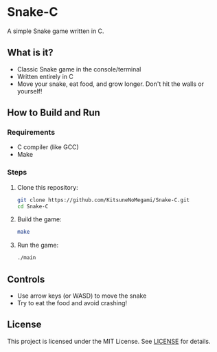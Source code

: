 # Snake-C

A simple Snake game written in C.

## What is it?

- Classic Snake game in the console/terminal
- Written entirely in C
- Move your snake, eat food, and grow longer. Don't hit the walls or yourself!

## How to Build and Run

### Requirements

- C compiler (like GCC)
- Make

### Steps

1. Clone this repository:
   ```bash
   git clone https://github.com/KitsuneNoMegami/Snake-C.git
   cd Snake-C
   ```

2. Build the game:
   ```bash
   make
   ```

3. Run the game:
   ```bash
   ./main
   ```

## Controls

- Use arrow keys (or WASD) to move the snake
- Try to eat the food and avoid crashing!

## License

This project is licensed under the MIT License. See [LICENSE](LICENSE) for details.
